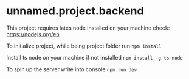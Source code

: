 # unnamed.project.backend

This project requires lates node installed on your machine
check:  https://nodejs.org/en

To initialize project, while being project folder run
```npm install```

Install ts node on your machine if not installed
``` npm install -g ts-node ```

To spin up the server write into console
``` npm run dev ```
